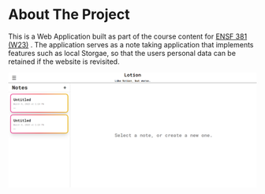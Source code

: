 # About The Project

This is a Web Application built as part of the course content for <a href="https://contacts.ucalgary.ca/info/enel/courses/w23/ENSF381?destination=courses%2Fw23">ENSF 381 (W23)</a> . The application serves as a note taking application that implements features such as local Storgae, so that the users personal data can be retained if the website is revisited.

![project  preview](images/preview.png)
